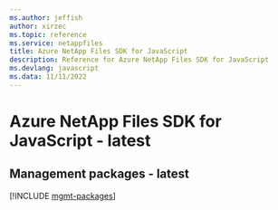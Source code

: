 ```yaml
---
ms.author: jeffish
author: xirzec
ms.topic: reference
ms.service: netappfiles
title: Azure NetApp Files SDK for JavaScript
description: Reference for Azure NetApp Files SDK for JavaScript
ms.devlang: javascript
ms.data: 11/11/2022
---
```

# Azure NetApp Files SDK for JavaScript - latest

## Management packages - latest
[!INCLUDE [mgmt-packages](netapp-files-mgmt-index.md)]
